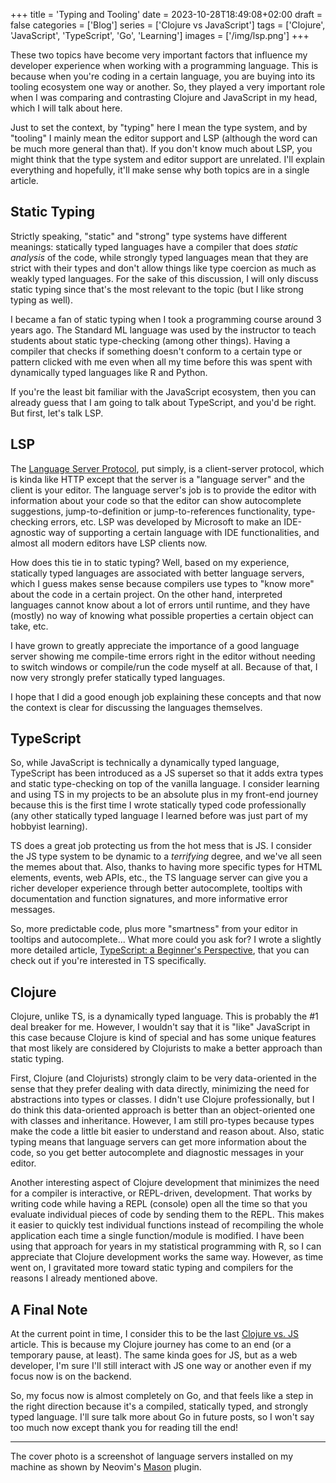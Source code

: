 +++
title = 'Typing and Tooling'
date = 2023-10-28T18:49:08+02:00
draft = false
categories = ['Blog']
series = ['Clojure vs JavaScript']
tags = ['Clojure', 'JavaScript', 'TypeScript', 'Go', 'Learning']
images = ['/img/lsp.png']
+++

These two topics have become very important factors that influence my developer experience when working with a programming language. This is because when you're coding in a certain language, you are buying into its tooling ecosystem one way or another. So, they played a very important role when I was comparing and contrasting Clojure and JavaScript in my head, which I will talk about here.

Just to set the context, by "typing" here I mean the type system, and by "tooling" I mainly mean the editor support and LSP (although the word can be much more general than that). If you don't know much about LSP, you might think that the type system and editor support are unrelated. I'll explain everything and hopefully, it'll make sense why both topics are in a single article.

## Static Typing

Strictly speaking, "static" and "strong" type systems have different meanings: statically typed languages have a compiler that does *static analysis* of the code, while strongly typed languages mean that they are strict with their types and don't allow things like type coercion as much as weakly typed languages. For the sake of this discussion, I will only discuss static typing since that's the most relevant to the topic (but I like strong typing as well).

I became a fan of static typing when I took a programming course around 3 years ago. The Standard ML language was used by the instructor to teach students about static type-checking (among other things). Having a compiler that checks if something doesn't conform to a certain type or pattern clicked with me even when all my time before this was spent with dynamically typed languages like R and Python.

If you're the least bit familiar with the JavaScript ecosystem, then you can already guess that I am going to talk about TypeScript, and you'd be right. But first, let's talk LSP.

## LSP

The [Language Server Protocol](https://microsoft.github.io/language-server-protocol/), put simply, is a client-server protocol, which is kinda like HTTP except that the server is a "language server" and the client is your editor. The language server's job is to provide the editor with information about your code so that the editor can show autocomplete suggestions, jump-to-definition or jump-to-references functionality, type-checking errors, etc. LSP was developed by Microsoft to make an IDE-agnostic way of supporting a certain language with IDE functionalities, and almost all modern editors have LSP clients now.

How does this tie in to static typing? Well, based on my experience, statically typed languages are associated with better language servers, which I guess makes sense because compilers use types to "know more" about the code in a certain project. On the other hand, interpreted languages cannot know about a lot of errors until runtime, and they have (mostly) no way of knowing what possible properties a certain object can take, etc.

I have grown to greatly appreciate the importance of a good language server showing me compile-time errors right in the editor without needing to switch windows or compile/run the code myself at all. Because of that, I now very strongly prefer statically typed languages.

I hope that I did a good enough job explaining these concepts and that now the context is clear for discussing the languages themselves.

## TypeScript

So, while JavaScript is technically a dynamically typed language, TypeScript has been introduced as a JS superset so that it adds extra types and static type-checking on top of the vanilla language. I consider learning and using TS in my projects to be an absolute plus in my front-end journey because this is the first time I wrote statically typed code professionally (any other statically typed language I learned before was just part of my hobbyist learning).

TS does a great job protecting us from the hot mess that is JS. I consider the JS type system to be dynamic to a *terrifying* degree, and we've all seen the memes about that. Also, thanks to having more specific types for HTML elements, events, web APIs, etc., the TS language server can give you a richer developer experience through better autocomplete, tooltips with documentation and function signatures, and more informative error messages.

So, more predictable code, plus more "smartness" from your editor in tooltips and autocomplete... What more could you ask for? I wrote a slightly more detailed article, [TypeScript: a Beginner's Perspective](/posts/typescript-a-beginners-perspective/), that you can check out if you're interested in TS specifically.

## Clojure

Clojure, unlike TS, is a dynamically typed language. This is probably the #1 deal breaker for me. However, I wouldn't say that it is "like" JavaScript in this case because Clojure is kind of special and has some unique features that most likely are considered by Clojurists to make a better approach than static typing.

First, Clojure (and Clojurists) strongly claim to be very data-oriented in the sense that they prefer dealing with data directly, minimizing the need for abstractions into types or classes. I didn't use Clojure professionally, but I do think this data-oriented approach is better than an object-oriented one with classes and inheritance. However, I am still pro-types because types make the code a little bit easier to understand and reason about. Also, static typing means that language servers can get more information about the code, so you get better autocomplete and diagnostic messages in your editor.

Another interesting aspect of Clojure development that minimizes the need for a compiler is interactive, or REPL-driven, development. That works by writing code while having a REPL (console) open all the time so that you evaluate individual pieces of code by sending them to the REPL. This makes it easier to quickly test individual functions instead of recompiling the whole application each time a single function/module is modified. I have been using that approach for years in my statistical programming with R, so I can appreciate that Clojure development works the same way. However, as time went on, I gravitated more toward static typing and compilers for the reasons I already mentioned above.

## A Final Note

At the current point in time, I consider this to be the last [Clojure vs. JS](/series/clojure-vs-javascript/) article. This is because my Clojure journey has come to an end (or a temporary pause, at least). The same kinda goes for JS, but as a web developer, I'm sure I'll still interact with JS one way or another even if my focus now is on the backend.

So, my focus now is almost completely on Go, and that feels like a step in the right direction because it's a compiled, statically typed, and strongly typed language. I'll sure talk more about Go in future posts, so I won't say too much now except thank you for reading till the end!

---

The cover photo is a screenshot of language servers installed on my machine as shown by Neovim's [Mason](https://github.com/williamboman/mason.nvim) plugin.
